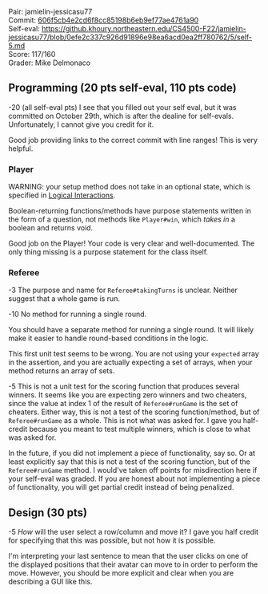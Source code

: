 Pair: jamielin-jessicasu77 \
Commit: [606f5cb4e2cd6f8cc85198b6eb9ef77ae4761a90](https://github.khoury.northeastern.edu/CS4500-F22/jamielin-jessicasu77/tree/606f5cb4e2cd6f8cc85198b6eb9ef77ae4761a90) \
Self-eval: https://github.khoury.northeastern.edu/CS4500-F22/jamielin-jessicasu77/blob/0efe2c337c926d91896e98ea6acd0ea2ff780762/5/self-5.md \
Score: 117/160 \
Grader: Mike Delmonaco

## Programming (20 pts self-eval, 110 pts code)

-20 (all self-eval pts) I see that you filled out your self eval, but it was committed on October 29th, which is after the dealine for self-evals. Unfortunately, I cannot
give you credit for it.

Good job providing links to the correct commit with line ranges! This is very helpful.

### Player

WARNING: your setup method does not take in an optional state, which is specified in [Logical Interactions](https://course.ccs.neu.edu/cs4500f22/local_protocol.html).

Boolean-returning functions/methods have purpose statements written in the form of a question, not methods like `Player#win`, which _takes in_ a boolean and returns void.

Good job on the Player! Your code is very clear and well-documented. The only thing missing is a purpose statement for the class itself.

### Referee

-3 The purpose and name for `Referee#takingTurns` is unclear. Neither suggest that a whole game is run.

-10 No method for running a single round.

You should have a separate method for running a single round. It will likely make it easier to handle round-based conditions in the logic.

This first unit test seems to be wrong. You are not using your `expected` array in the assertion, and you are actually expecting a set of arrays,
when your method returns an array of sets.

-5 This is not a unit test for the scoring function that produces several winners. It seems like you are expecting zero winners and two cheaters,
since the value at index 1 of the result of `Referee#runGame` is the set of cheaters. Either way, this is not a test of the scoring function/method,
but of `Referee#runGame` as a whole. This is not what was asked for. I gave you half-credit because you meant to test multiple winners, which is close
to what was asked for.

In the future, if you did not implement a piece of functionality, say so. Or at least explicitly say that this is not a test of the scoring function,
but of the `Referee#runGame` method. I would've taken off points for misdirection here if your self-eval was graded. If you are honest about not implementing
a piece of functionality, you will get partial credit instead of being penalized.

## Design (30 pts)

-5 _How_ will the user select a row/column and move it? I gave you half credit for specifying that this was possible, but not how it is possible.

I'm interpreting your last sentence to mean that the user clicks on one of the displayed positions that their avatar can move to in order to perform the move.
However, you should be more explicit and clear when you are describing a GUI like this.

